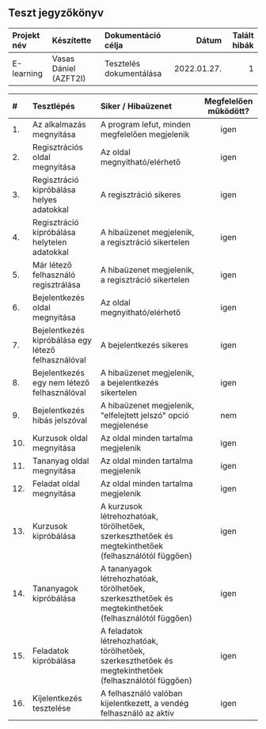 ## Teszt jegyzőkönyv

| Projekt név | Készítette               | Dokumentáció célja       | Dátum       | Talált hibák |
| :---------- | :----------------------- | :----------------------- | ----------: | -----------: |
| E-learning  | Vasas Dániel (AZFT2I)    | Tesztelés dokumentálása  | 2022.01.27. |            1 |

| #   | Tesztlépés                                | Siker / Hibaüzenet                                                  | Megfelelően működött? |
| :-- | :---------------------------------------- | :------------------------------------------------------------------ | :-------------------: |
| 1.  | Az alkalmazás megnyitása                  | A program lefut, minden megfelelően megjelenik                      |                  igen |
| 2.  | Regisztrációs oldal megnyitása            | Az oldal megnyitható/elérhető                                       |                  igen |
| 3.  | Regisztráció kipróbálása helyes adatokkal | A regisztráció sikeres                                              |                  igen |
| 4.  | Regisztráció kipróbálása helytelen adatokkal | A hibaüzenet megjelenik, a regisztráció sikertelen               |                  igen |
| 5.  | Már létező felhasználó regisztrálása      | A hibaüzenet megjelenik, a regisztráció sikertelen                  |                  igen |
| 6.  | Bejelentkezés oldal megnyitása            | Az oldal megnyitható/elérhető                                       |                  igen |
| 7.  | Bejelentkezés kipróbálása egy létező felhasználóval | A bejelentkezés sikeres                                   |                  igen |
| 8.  | Bejelentkezés egy nem létező felhasználóval | A hibaüzenet megjelenik, a bejelentkezés sikertelen               |                  igen |
| 9.  | Bejelentkezés hibás jelszóval             | A hibaüzenet megjelenik, "elfelejtett jelszó" opció megjelenése     |                  nem  |
| 10. | Kurzusok oldal megnyitása                 | Az oldal minden tartalma megjelenik                                 |                  igen |
| 11. | Tananyag oldal megnyitása                 | Az oldal minden tartalma megjelenik                                 |                  igen |
| 12. | Feladat oldal megnyitása                  | Az oldal minden tartalma megjelenik                                 |                  igen |
| 13. | Kurzusok kipróbálása | A kurzusok létrehozhatóak, törölhetőek, szerkeszthetőek és megtekinthetőek (felhasználótól függően)     |   igen |
| 14. | Tananyagok kipróbálása | A tananyagok létrehozhatóak, törölhetőek, szerkeszthetőek és megtekinthetőek (felhasználótól függően) |   igen |
| 15. | Feladatok kipróbálása | A feladatok létrehozhatóak, törölhetőek, szerkeszthetőek és megtekinthetőek (felhasználótól függően)   |   igen |
| 16. | Kijelentkezés tesztelése                  | A felhasználó valóban kijelentkezett, a vendég felhasználó az aktív |                  igen |